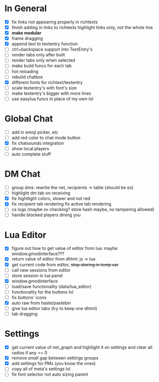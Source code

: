 # In General

- [x] fix links not appearing properly in richtexts
- [x] finish adding in links to richtexts highlight links only, not the whole line
- [x] **make modular**
- [x] frame dragging
- [x] append text to textentry function
- [ ] ctrl+backspace support into TextEntry's
- [ ] render tabs only after built
- [ ] render tabs only when selected
- [ ] make build funcs for each tab
- [ ] hot reloading
- [ ] rebuild chatbox
- [x] different fonts for richtext/textentry
- [ ] scale textentry's with font's size
- [ ] make textentry's bigger with more lines
- [ ] use easylua funcs in place of my own lol

# Global Chat
- [ ] add in emoji picker, etc
- [ ] add red color to chat mode button
- [x] fix chatsounds integration
- [ ] show local players
- [ ] auto complete stuff

# DM Chat
- [ ] group dms: rewrite the net, recipients -> table (should be ez)
- [ ] highlight dm tab on receiving
- [x] fix hightlight colors, slower and not red
- [x] fix recipient tab rendering fix active tab rendering
- [ ] cs logs (maybe sv checking? store hash maybe, no tampering allowed)
- [ ] handle blocked players dming you

# Lua Editor
- [x] figure out how to get value of editor from lua: maybe window.gmodinterface???
- [x] return value of editor from dhtml: js -> lua
- [x] get current code from editor, ~~stop storing in temp var~~
- [ ] call new sessions from editor
- [ ] store session in lua panel
- [x] window.gmodinterface
- [ ] load/save functionality (data/lua_editor)
- [ ] functionality for the buttons lol
- [ ] fix buttons' icons
- [x] auto raw from haste/pastebin
- [ ] give lua editor tabs (try to keep one dhtml)      
- [ ] tab dragging      

# Settings
- [x] get current value of net_graph and highlight it on settings and clear all radios if any == 0
- [x] remove small gap between settings groups
- [x] add settings for PMs (you know the ones)
- [ ] copy all of meta's settings lol
- [ ] fix font selector not auto sizing parent
